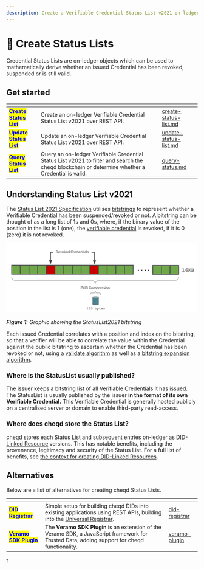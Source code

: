 ```yaml
---
description: Create a Verifiable Credential Status List v2021 on-ledger
---
```


# 🎋 Create Status Lists

Credential Status Lists are on-ledger objects which can be used to mathematically derive whether an issued Credential has been revoked, suspended or is still valid.&#x20;

## Get started

<table data-view="cards"><thead><tr><th></th><th></th><th data-hidden data-card-target data-type="content-ref"></th></tr></thead><tbody><tr><td><mark style="color:blue;"><strong>Create Status List</strong></mark></td><td>Create an on-ledger Verifiable Credential Status List v2021 over REST API.</td><td><a href="create-status-list.md">create-status-list.md</a></td></tr><tr><td><mark style="color:blue;"><strong>Update Status List</strong></mark></td><td>Update an on-ledger Verifiable Credential Status List v2021 over REST API.</td><td><a href="update-status-list.md">update-status-list.md</a></td></tr><tr><td><mark style="color:blue;"><strong>Query Status List</strong></mark></td><td>Query an on-ledger Verifiable Credential Status List v2021 to filter and search the cheqd blockchain or determine whether a Credential is valid.</td><td><a href="query-status.md">query-status.md</a></td></tr></tbody></table>

## Understanding Status List v2021

The [Status List 2021 Specification](https://w3c-ccg.github.io/vc-status-list-2021/) utilises [bitstrings](https://w3c-ccg.github.io/vc-status-list-2021/#conceptual-framework) to represent whether a Verifiable Credential has been suspended/revoked or not. A bitstring can be thought of as a long list of 1s and 0s, where, if the binary value of the position in the list is 1 (one), the [verifiable credential](https://w3c-ccg.github.io/vc-status-list-2021/#dfn-verifiable-credentials) is revoked, if it is 0 (zero) it is not revoked.

![Graphic showing the StatusList2021 bitstring](<../../.gitbook/assets/StatusList21 Bitstring.png>)

_**Figure 1**: Graphic showing the StatusList2021 bitstring_

Each issued Credential correlates with a position and index on the bitstring, so that a verifier will be able to correlate the value within the Credential against the public bitstring to ascertain whether the Credential has been revoked or not, using a [validate algorithm](https://w3c-ccg.github.io/vc-status-list-2021/#validate-algorithm) as well as a [bitstring expansion algorithm](https://w3c-ccg.github.io/vc-status-list-2021/#bitstring-expansion-algorithm).

### Where is the StatusList usually published?

The issuer keeps a bitstring list of all Verifiable Credentials it has issued. The StatusList is usually published by the issuer **in the format of its own Verifiable Credential.** This Verifiable Credential is generally hosted publicly on a centralised server or domain to enable third-party read-access.

### Where does cheqd store the Status List?

cheqd stores each Status List and subsequent entries on-ledger as [DID-Linked Resource](../../architecture/adr-list/adr-002-did-linked-resources.md) versions. This has notable benefits, including the provenance, legitimacy and security of the Status List. For a full list of benefits, see [the context for creating DID-Linked Resources](../did-linked-resources/understanding-dlrs/context.md).

## Alternatives

Below are a list of alternatives for creating cheqd Status Lists.

<table data-card-size="large" data-view="cards"><thead><tr><th></th><th></th><th data-hidden data-card-target data-type="content-ref"></th></tr></thead><tbody><tr><td><mark style="color:blue;"><strong>DID Registrar</strong></mark></td><td>Simple setup for building cheqd DIDs into existing applications using REST APIs, building into the <a href="https://uniregistrar.io/">Universal Registrar</a>.</td><td><a href="../../advanced/did-registrar/">did-registrar</a></td></tr><tr><td><mark style="color:blue;"><strong>Veramo SDK Plugin</strong></mark></td><td>The <strong>Veramo SDK Plugin</strong> is an extension of the Veramo SDK, a JavaScript framework for Trusted Data, adding support for cheqd functionality.</td><td><a href="../../sdk/veramo-plugin/">veramo-plugin</a></td></tr></tbody></table>

t
